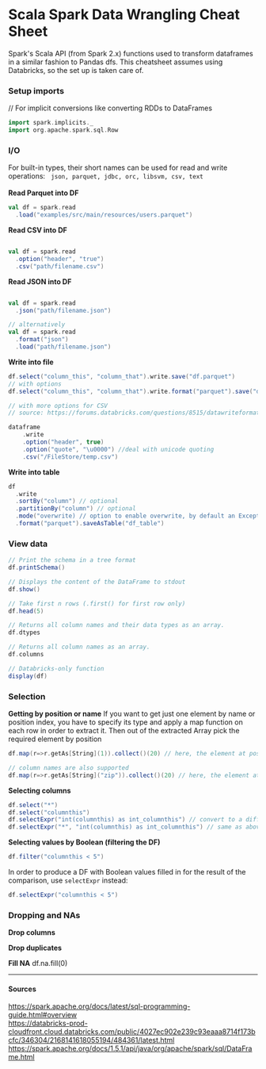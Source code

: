 # Scala Spark Data Wrangling Cheat Sheet

Spark's Scala API (from Spark 2.x) functions used to transform dataframes in a similar fashion to Pandas dfs.
This cheatsheet assumes using Databricks, so the set up is taken care of. 

### Setup imports
  
// For implicit conversions like converting RDDs to DataFrames  
```scala
import spark.implicits._
import org.apache.spark.sql.Row

```

### I/O  

For built-in types, their short names can be used for read and write operations:   
`json, parquet, jdbc, orc, libsvm, csv, text`  
    
**Read Parquet into DF**  

```scala
val df = spark.read
  .load("examples/src/main/resources/users.parquet")
```

**Read CSV into DF**  
```scala

val df = spark.read  
  .option("header", "true")  
  .csv("path/filename.csv")

```

**Read JSON into DF**  
```scala

val df = spark.read  
  .json("path/filename.json")  

// alternatively
val df = spark.read
  .format("json")
  .load("path/filename.json")  

```

**Write into file**  

```scala
df.select("column_this", "column_that").write.save("df.parquet")
// with options
df.select("column_this", "column_that").write.format("parquet").save("df.parquet")

// with more options for CSV
// source: https://forums.databricks.com/questions/8515/datawriteformatcomdatabrickssparkcsv-added-additio.html

dataframe
    .write
    .option("header", true)
    .option("quote", "\u0000") //deal with unicode quoting
    .csv("/FileStore/temp.csv")

```

**Write into table**

```scala
df
  .write
  .sortBy("column") // optional
  .partitionBy("column") // optional
  .mode("overwrite) // option to enable overwrite, by default an Exception will be thrown if file/table exists
  .format("parquet").saveAsTable("df_table")
```

### View data

```scala
// Print the schema in a tree format
df.printSchema()

// Displays the content of the DataFrame to stdout  
df.show()  

// Take first n rows (.first() for first row only)
df.head(5)

// Returns all column names and their data types as an array.
df.dtypes

// Returns all column names as an array.
df.columns

// Databricks-only function
display(df)
```

### Selection

**Getting by position or name**
If you want to get just one element by name or position index, you have to specify its type and apply a map function on each row in order to extract it. Then out of the extracted Array pick the required element by position

```scala
df.map(r=>r.getAs[String](1)).collect()(20) // here, the element at position 20 is taken from column 1 typed as String

// column names are also supported
df.map(r=>r.getAs[String]("zip")).collect()(20) // here, the element at position 20 is taken from column "zip" typed as String
```
  
**Selecting columns**  
  
```scala
df.select("*")
df.select("columnthis")
df.selectExpr("int(columnthis) as int_columnthis") // convert to a different type and rename
df.selectExpr("*", "int(columnthis) as int_columnthis") // same as above, but also select all of the original columns 
```
  
**Selecting values by Boolean (filtering the DF)**  
  
```scala
df.filter("columnthis < 5") 
```
In order to produce a DF with Boolean values filled in for the result of the comparison, use `selectExpr` instead:
  
```scala
df.selectExpr("columnthis < 5") 
```


  
### Dropping and NAs

**Drop columns**

**Drop duplicates**

**Fill NA**
df.na.fill(0)

-----
  
#### Sources
https://spark.apache.org/docs/latest/sql-programming-guide.html#overview  
https://databricks-prod-cloudfront.cloud.databricks.com/public/4027ec902e239c93eaaa8714f173bcfc/346304/2168141618055194/484361/latest.html  
https://spark.apache.org/docs/1.5.1/api/java/org/apache/spark/sql/DataFrame.html  
